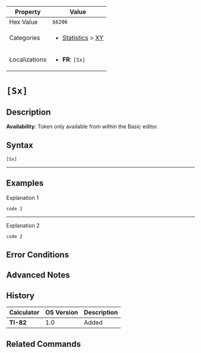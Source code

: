 | Property      | Value |
|---------------|-------|
| Hex Value     | `$6206`|
| Categories    | <ul><li>[Statistics](<../categories/Statistics.md>) > [XY](<../categories/Statistics.md#XY>)</li></ul> |
| Localizations | <ul><li><b>FR</b>: `[Sx]`</li></ul> |

# `[Sx]`

## Description



<b>Availability</b>: Token only available from within the Basic editor.

## Syntax
`[Sx]`

<hr>

## Examples

Explanation 1
```ti-basic
code 1
```
---
Explanation 2
```ti-basic
code 2
```

## Error Conditions


## Advanced Notes


## History
| Calculator | OS Version | Description |
|------------|------------|-------------|
| <b>TI-82</b> | 1.0 | Added

## Related Commands

    